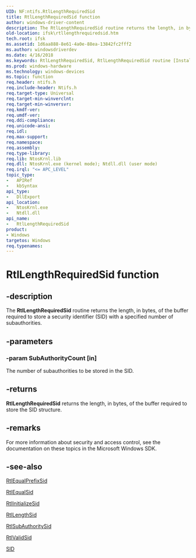 ```yaml
---
UID: NF:ntifs.RtlLengthRequiredSid
title: RtlLengthRequiredSid function
author: windows-driver-content
description: The RtlLengthRequiredSid routine returns the length, in bytes, of the buffer required to store a security identifier (SID) with a specified number of subauthorities.
old-location: ifsk\rtllengthrequiredsid.htm
tech.root: ifsk
ms.assetid: 1d6aa888-8e61-4a0e-88ea-13842fc2fff2
ms.author: windowsdriverdev
ms.date: 4/16/2018
ms.keywords: RtlLengthRequiredSid, RtlLengthRequiredSid routine [Installable File System Drivers], ifsk.rtllengthrequiredsid, ntifs/RtlLengthRequiredSid, rtlref_78e8a660-8510-40bc-b221-747538423488.xml
ms.prod: windows-hardware
ms.technology: windows-devices
ms.topic: function
req.header: ntifs.h
req.include-header: Ntifs.h
req.target-type: Universal
req.target-min-winverclnt: 
req.target-min-winversvr: 
req.kmdf-ver: 
req.umdf-ver: 
req.ddi-compliance: 
req.unicode-ansi: 
req.idl: 
req.max-support: 
req.namespace: 
req.assembly: 
req.type-library: 
req.lib: NtosKrnl.lib
req.dll: NtosKrnl.exe (kernel mode); Ntdll.dll (user mode)
req.irql: "<= APC_LEVEL"
topic_type:
-	APIRef
-	kbSyntax
api_type:
-	DllExport
api_location:
-	NtosKrnl.exe
-	Ntdll.dll
api_name:
-	RtlLengthRequiredSid
product:
- Windows
targetos: Windows
req.typenames: 
---
```


# RtlLengthRequiredSid function


## -description


The <b>RtlLengthRequiredSid</b> routine returns the length, in bytes, of the buffer required to store a security identifier (SID) with a specified number of subauthorities. 


## -parameters




### -param SubAuthorityCount [in]

The number of subauthorities to be stored in the SID. 


## -returns



<b>RtlLengthRequiredSid</b> returns the length, in bytes, of the buffer required to store the SID structure. 




## -remarks



For more information about security and access control, see the documentation on these topics in the Microsoft Windows SDK.




## -see-also




<a href="https://msdn.microsoft.com/library/windows/hardware/ff552256">RtlEqualPrefixSid</a>



<a href="https://msdn.microsoft.com/library/windows/hardware/ff552260">RtlEqualSid</a>



<a href="https://msdn.microsoft.com/library/windows/hardware/ff552998">RtlInitializeSid</a>



<a href="https://msdn.microsoft.com/library/windows/hardware/ff553085">RtlLengthSid</a>



<a href="https://msdn.microsoft.com/library/windows/hardware/ff553236">RtlSubAuthoritySid</a>



<a href="https://msdn.microsoft.com/library/windows/hardware/ff553314">RtlValidSid</a>



<a href="https://msdn.microsoft.com/library/windows/hardware/ff556740">SID</a>
 

 

